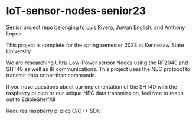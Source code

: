 # IoT-sensor-nodes-senior23
Senior project repo belonging to Luis Rivera, Juwan English, and Anthony Lopez

This project is complete for the spring semester 2023 at Kennesaw State University

We are researching Ultra-Low-Power sensor Nodes using the RP2040 and SHT40 as well as IR communications. This project uses the NEC protocol to transmit data rather than commands. 

If you have questions about our implementation of the SHT40 with the raspberry pi pico or our unique NEC data transmission, feel free to reach out to EdibleShelfXII

Requires raspberry pi pico C/C++ SDK
